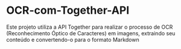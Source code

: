 # OCR-com-Together-API
Este projeto utiliza a API Together para realizar o processo de OCR (Reconhecimento Óptico de Caracteres) em imagens, extraindo seu conteúdo e convertendo-o para o formato Markdown
